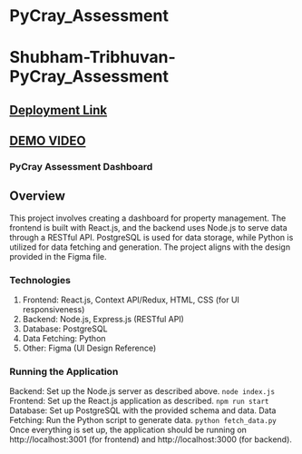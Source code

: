 # PyCray_Assessment

# Shubham-Tribhuvan-PyCray_Assessment

## [Deployment Link](https://py-cray-assessment.vercel.app)

## [DEMO VIDEO](https://www.loom.com/share/11d495a6ab714056af06b31caa0a1444?sid=9734f4b2-6978-4790-9ea6-4b5687b46683)

### PyCray Assessment Dashboard

## Overview

This project involves creating a dashboard for property management. The frontend is built with React.js, and the backend uses Node.js to serve data through a RESTful API. PostgreSQL is used for data storage, while Python is utilized for data fetching and generation. The project aligns with the design provided in the Figma file.


### Technologies

1) Frontend: React.js, Context API/Redux, HTML, CSS (for UI responsiveness)
2) Backend: Node.js, Express.js (RESTful API)
3) Database: PostgreSQL
4) Data Fetching: Python
5) Other: Figma (UI Design Reference)

### Running the Application
 Backend: Set up the Node.js server as described above. 
`node index.js`
 Frontend: Set up the React.js application as described. 
 `npm run start`
Database: Set up PostgreSQL with the provided schema and data. 
Data Fetching: Run the Python script to generate data. 
`python fetch_data.py `
Once everything is set up, the application should be running on http://localhost:3001 (for frontend) and http://localhost:3000 (for backend).
